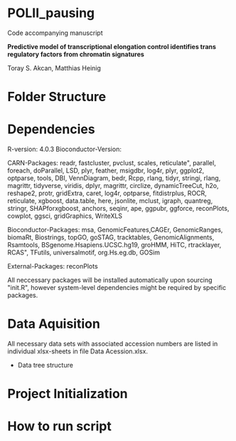 # POLII_pausing
Code accompanying manuscript

**Predictive model of transcriptional elongation control identifies trans regulatory factors from chromatin signatures**

Toray S. Akcan, Matthias Heinig

# Folder Structure

# Dependencies
R-version: 4.0.3
Bioconductor-Version:

CARN-Packages: readr, fastcluster, pvclust, scales, reticulate", parallel, 
                foreach, doParallel,  LSD, plyr, feather, msigdbr, 
                 log4r,  plyr, ggplot2, optparse, tools, DBI, 
                 VennDiagram, bedr, Rcpp, rlang, tidyr,  stringi,
                 rlang, magrittr, tidyverse, viridis, dplyr, magrittr,
                 circlize, dynamicTreeCut, h2o, reshape2,
                 protr, gridExtra, caret, log4r, optparse, 
                 fitdistrplus, ROCR, reticulate, xgboost, data.table, here,
                 jsonlite, mclust, igraph, quantreg, stringr, SHAPforxgboost, 
                 anchors, seqinr, ape, ggpubr, ggforce, reconPlots, cowplot,
                 ggsci, gridGraphics, WriteXLS
                 
Bioconductor-Packages: msa, GenomicFeatures,CAGEr, GenomicRanges, biomaRt,  Biostrings, topGO,  goSTAG,
                 tracktables, GenomicAlignments, Rsamtools, BSgenome.Hsapiens.UCSC.hg19,
                 groHMM, HiTC, rtracklayer, RCAS", TFutils, universalmotif, org.Hs.eg.db, GOSim
                 
External-Packages: reconPlots

All neccessary packages will be installed automatically upon sourcing "init.R", however system-level dependencies might be required by specific packages.



# Data Aquisition
All necessary data sets with associated accession numbers are listed in individual xlsx-sheets in file Data Acession.xlsx.

- Data tree structure

# Project Initialization

# How to run script
